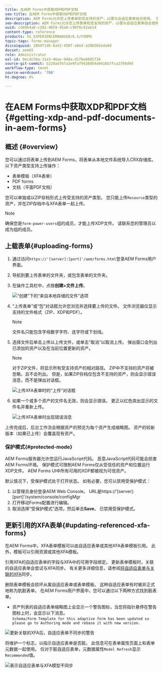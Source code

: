 ```yaml
---
title: 在AEM Forms中获取XDP和PDF文档
seo-title: 在AEM Forms中获取XDP和PDF文档
description: AEM Forms允许您上传表单和受支持的资产，以便与自适应表单结合使用。 您还可以通过ZIP批量上传表单和相关资源。
seo-description: AEM Forms允许您上传表单和受支持的资产，以便与自适应表单结合使用。 您还可以通过ZIP批量上传表单和相关资源。
uuid: cd49b4a8-c282-4059-95a0-c98f6c92ab14
content-type: reference
products: SG_EXPERIENCEMANAGER/6.5/FORMS
topic-tags: forms-manager
discoiquuid: 28b9f1d6-6a52-458f-a8ed-a206502eda0d
docset: aem65
role: Administrator
exl-id: 9ecdc50a-31e3-46ae-948a-d1f6e6085734
source-git-commit: b220adf6fa3e9faf94389b9a9416b7fca2f89d9d
workflow-type: tm+mt
source-wordcount: '708'
ht-degree: 0%

---
```


# 在AEM Forms中获取XDP和PDF文档{#getting-xdp-and-pdf-documents-in-aem-forms}

## 概述 {#overview}

您可以通过将表单上传到AEM Forms，将表单从本地文件系统导入CRX存储库。 以下资产类型支持上传操作：

* 表单模板（XFA表单）
* PDF forms
* 文档（平面PDF文档）

您可以单独或以ZIP存档形式上传受支持的资产类型。 您只能上传`Resource`类型的资产，并在ZIP存档中与XFA表单一起上传。

>[!NOTE]
>
>确保您是`form-power-users`组的成员，才能上传XDP文件。 请联系您的管理员以成为组的成员。

## 上载表单{#uploading-forms}

1. 通过访问`https://'[server]:[port]'/aem/forms.html`登录AEM Forms用户界面。
1. 导航到要上传表单的文件夹，或包含表单的文件夹。
1. 在操作工具栏中，点按&#x200B;**创建>文件上传**。

   ![“创建”下的“来自本地存储的文件”选项](assets/step.png)

1. “上传表单”或“包”对话框允许您浏览并选择要上传的文件。 文件浏览器仅显示支持的文件格式（ZIP、XDP和PDF）。

   >[!NOTE]
   >
   >文件名只能包含字母数字字符、连字符或下划线。

1. 选择文件后单击上传以上传文件，或单击“取消”以取消上传。 弹出窗口会列出已添加的资产以及在当前位置更新的资产。

   >[!NOTE]
   >
   >对于ZIP文件，将显示所有受支持资产的相对路径。 ZIP中不支持的资产将被忽略，且不会列出。 但是，如果ZIP存档仅包含不支持的资产，则会显示错误消息，而不是弹出对话框。

   ![上传XFA表单时的“上传”对话框](assets/upload-scr.png)

1. 如果一个或多个资产的文件名无效，则会显示错误。 更正以红色突出显示的文件名并重新上传。

   ![上传XFA表单时出现错误消息](assets/upload-scr-err.png)

上传完成后，后台工作流会根据资产的预览为每个资产生成缩略图。 资产的较新版本（如果已上传）会覆盖现有资产。

### 保护模式{#protected-mode}

AEM Forms服务器允许您运行JavaScript代码。 恶意JavaScript代码可能会损害AEM Forms环境。 保护模式可限制AEM Forms仅从受信任的资产和位置运行XDP文件。 AEM Forms UI中所有可用的XDP都被视为可信资产。

默认情况下，受保护模式处于打开状态。 如有必要，您可以禁用受保护模式：

1. 以管理员身份登录AEM Web Console。 URL是https://&#39;[server]:[port]&#39;/system/console/configMgr
1. 打开移动Forms配置进行编辑。
1. 取消选择“受保护模式”选项，然后单击&#x200B;**Save**。 已禁用受保护模式。

## 更新引用的XFA表单{#updating-referenced-xfa-forms}

在AEM Forms中，XFA表单模板可以由自适应表单或其他XFA表单模板引用。 此外，模板可以引用资源或其他XFA模板。

引用XFA的自适应表单的字段与XFA中的可用字段绑定。 更新表单模板时，关联的自适应表单会尝试与XFA同步。 有关更多详细信息，请参阅[将自适应表单与关联的XFA](../../forms/using/synchronizing-adaptive-forms-xfa.md)同步。

删除表单模板会损坏从属自适应表单或表单模板。 这种自适应表单有时被非正式地称为肮脏表单。 在AEM Forms用户界面中，您可以通过以下两种方式找到脏表单。

* 资产列表的自适应表单缩略图上会显示一个警告图标，当您将指针悬停在警告图标上时，会显示以下消息。\
   `Schema/Form Template for this adaptive form has been updated so please go to Authoring mode and rebase it with new version.`

![更新关联的XFA后，自适应表单不同步的警告](assets/dirtyaf.png)

将维护一个标志，以指示自适应表单是否脏。 此信息可在表单属性页面上和表单元数据一起使用。 仅对于脏自适应表单，元数据属性`Model Refresh`显示`Recommended`值。

![表示自适应表单与XFA模型不同步](assets/model-refresh.png)

